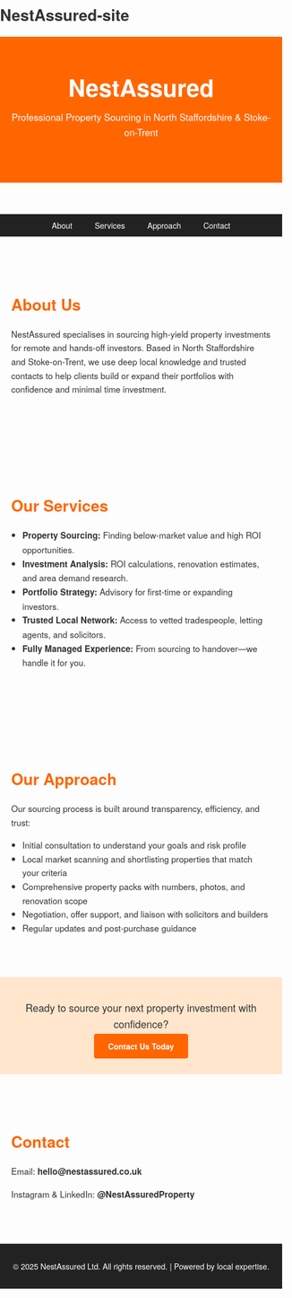 # NestAssured-site

<!DOCTYPE html>
<html lang="en">
<head>
  <meta charset="UTF-8" />
  <meta name="viewport" content="width=device-width, initial-scale=1.0"/>
  <title>NestAssured | Property Investment Sourcing</title>
  <style>
    body {
      font-family: 'Helvetica Neue', sans-serif;
      margin: 0;
      padding: 0;
      color: #333;
      background: #fdfdfd;
    }
    header {
      background-color: #ff6600;
      color: white;
      padding: 60px 20px;
      text-align: center;
    }
    header h1 {
      margin: 0;
      font-size: 3em;
    }
    header p {
      font-size: 1.2em;
      margin-top: 10px;
    }
    nav {
      background: #222;
      color: #fff;
      display: flex;
      justify-content: center;
      padding: 10px 0;
    }
    nav a {
      color: #fff;
      text-decoration: none;
      margin: 0 20px;
      font-weight: 500;
      font-size: 1em;
    }
    section {
      padding: 60px 20px;
      max-width: 1100px;
      margin: auto;
    }
    h2 {
      color: #ff6600;
      font-size: 2em;
      margin-bottom: 20px;
    }
    p, ul {
      font-size: 1.1em;
      line-height: 1.6;
    }
    ul {
      list-style-type: disc;
      padding-left: 20px;
    }
    footer {
      background: #222;
      color: #fff;
      text-align: center;
      padding: 30px 20px;
    }
    .cta {
      background: #ffe6cc;
      padding: 40px 20px;
      text-align: center;
    }
    .cta p {
      font-size: 1.3em;
      margin: 0 0 15px;
    }
    .cta a {
      background: #ff6600;
      color: white;
      padding: 12px 25px;
      text-decoration: none;
      font-weight: bold;
      border-radius: 4px;
    }
  </style>
</head>
<body>

  <header>
    <h1>NestAssured</h1>
    <p>Professional Property Sourcing in North Staffordshire & Stoke-on-Trent</p>
  </header>

  <nav>
    <a href="#about">About</a>
    <a href="#services">Services</a>
    <a href="#approach">Approach</a>
    <a href="#contact">Contact</a>
  </nav>

  <section id="about">
    <h2>About Us</h2>
    <p>NestAssured specialises in sourcing high-yield property investments for remote and hands-off investors. Based in North Staffordshire and Stoke-on-Trent, we use deep local knowledge and trusted contacts to help clients build or expand their portfolios with confidence and minimal time investment.</p>
  </section>

  <section id="services">
    <h2>Our Services</h2>
    <ul>
      <li><strong>Property Sourcing:</strong> Finding below-market value and high ROI opportunities.</li>
      <li><strong>Investment Analysis:</strong> ROI calculations, renovation estimates, and area demand research.</li>
      <li><strong>Portfolio Strategy:</strong> Advisory for first-time or expanding investors.</li>
      <li><strong>Trusted Local Network:</strong> Access to vetted tradespeople, letting agents, and solicitors.</li>
      <li><strong>Fully Managed Experience:</strong> From sourcing to handover—we handle it for you.</li>
    </ul>
  </section>

  <section id="approach">
    <h2>Our Approach</h2>
    <p>Our sourcing process is built around transparency, efficiency, and trust:</p>
    <ul>
      <li>Initial consultation to understand your goals and risk profile</li>
      <li>Local market scanning and shortlisting properties that match your criteria</li>
      <li>Comprehensive property packs with numbers, photos, and renovation scope</li>
      <li>Negotiation, offer support, and liaison with solicitors and builders</li>
      <li>Regular updates and post-purchase guidance</li>
    </ul>
  </section>

  <section class="cta">
    <p>Ready to source your next property investment with confidence?</p>
    <a href="mailto:hello@nestassured.co.uk">Contact Us Today</a>
  </section>

  <section id="contact">
    <h2>Contact</h2>
    <p>Email: <strong>hello@nestassured.co.uk</strong></p>
    <p>Instagram & LinkedIn: <strong>@NestAssuredProperty</strong></p>
  </section>

  <footer>
    &copy; 2025 NestAssured Ltd. All rights reserved. | Powered by local expertise.
  </footer>

</body>
</html>
